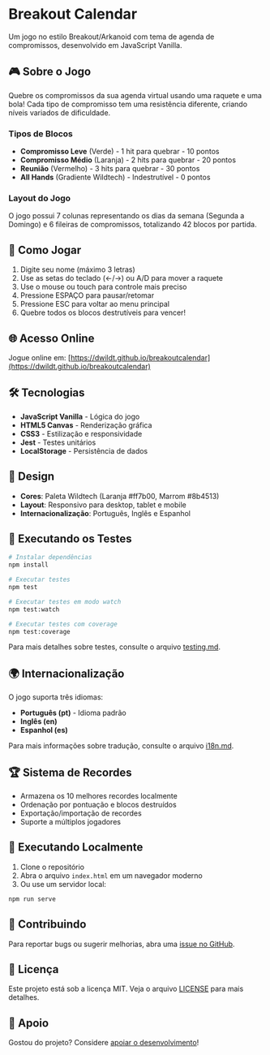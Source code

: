 # Breakout Calendar

Um jogo no estilo Breakout/Arkanoid com tema de agenda de compromissos, desenvolvido em JavaScript Vanilla.

## 🎮 Sobre o Jogo

Quebre os compromissos da sua agenda virtual usando uma raquete e uma bola! Cada tipo de compromisso tem uma resistência diferente, criando níveis variados de dificuldade.

### Tipos de Blocos

- **Compromisso Leve** (Verde) - 1 hit para quebrar - 10 pontos
- **Compromisso Médio** (Laranja) - 2 hits para quebrar - 20 pontos  
- **Reunião** (Vermelho) - 3 hits para quebrar - 30 pontos
- **All Hands** (Gradiente Wildtech) - Indestrutível - 0 pontos

### Layout do Jogo

O jogo possui 7 colunas representando os dias da semana (Segunda a Domingo) e 6 fileiras de compromissos, totalizando 42 blocos por partida.

## 🎯 Como Jogar

1. Digite seu nome (máximo 3 letras)
2. Use as setas do teclado (←/→) ou A/D para mover a raquete
3. Use o mouse ou touch para controle mais preciso
4. Pressione ESPAÇO para pausar/retomar
5. Pressione ESC para voltar ao menu principal
6. Quebre todos os blocos destrutíveis para vencer!

## 🌐 Acesso Online

Jogue online em: [https://dwildt.github.io/breakoutcalendar](https://dwildt.github.io/breakoutcalendar)

## 🛠 Tecnologias

- **JavaScript Vanilla** - Lógica do jogo
- **HTML5 Canvas** - Renderização gráfica  
- **CSS3** - Estilização e responsividade
- **Jest** - Testes unitários
- **LocalStorage** - Persistência de dados

## 🎨 Design

- **Cores**: Paleta Wildtech (Laranja #ff7b00, Marrom #8b4513)
- **Layout**: Responsivo para desktop, tablet e mobile
- **Internacionalização**: Português, Inglês e Espanhol

## 🧪 Executando os Testes

```bash
# Instalar dependências
npm install

# Executar testes
npm test

# Executar testes em modo watch
npm test:watch

# Executar testes com coverage
npm test:coverage
```

Para mais detalhes sobre testes, consulte o arquivo [testing.md](testing.md).

## 🌍 Internacionalização

O jogo suporta três idiomas:
- **Português (pt)** - Idioma padrão
- **Inglês (en)**  
- **Espanhol (es)**

Para mais informações sobre tradução, consulte o arquivo [i18n.md](i18n.md).

## 🏆 Sistema de Recordes

- Armazena os 10 melhores recordes localmente
- Ordenação por pontuação e blocos destruídos
- Exportação/importação de recordes
- Suporte a múltiplos jogadores

## 🚀 Executando Localmente

1. Clone o repositório
2. Abra o arquivo `index.html` em um navegador moderno
3. Ou use um servidor local:

```bash
npm run serve
```

## 🤝 Contribuindo

Para reportar bugs ou sugerir melhorias, abra uma [issue no GitHub](https://github.com/dwildt/breakoutcalendar/issues).

## 📄 Licença

Este projeto está sob a licença MIT. Veja o arquivo [LICENSE](LICENSE) para mais detalhes.

## 💖 Apoio

Gostou do projeto? Considere [apoiar o desenvolvimento](https://github.com/sponsors/dwildt)!

